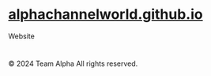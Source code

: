# [alphachannelworld.github.io](https://alphachannelworld.github.io)
Website

#
© 2024 Team Alpha All rights reserved.
